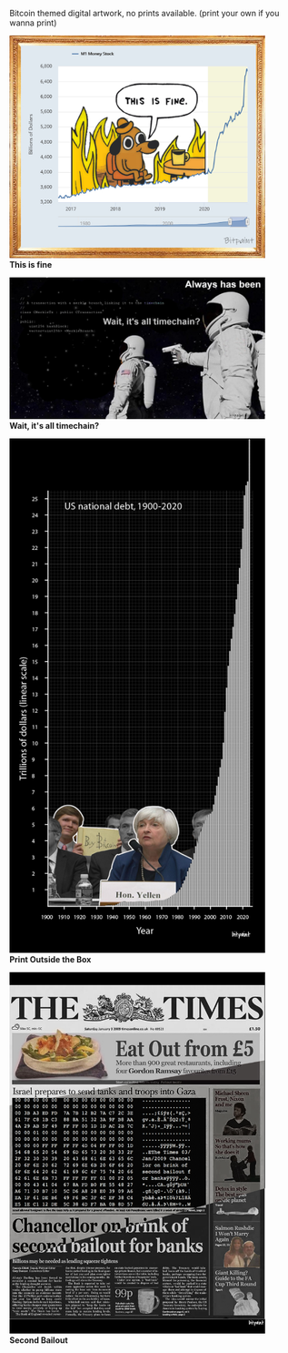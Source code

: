 Bitcoin themed digital artwork, no prints available. (print your own if you wanna print)



<img src="https://raw.githubusercontent.com/bitpaint/Digital-art/master/img/This%20is%20fine.jpg" width="450" height="auto"> <br>  <b>This is fine<b> 
  
  
<img src="https://raw.githubusercontent.com/bitpaint/Digital-art/master/img/Timechain.jpg" width="450" height="auto"> <br>  <b>Wait, it's all timechain?<b> 
  


<img src="https://raw.githubusercontent.com/bitpaint/Digital-art/master/img/Print%20Outside%20the%20Box.png" width="450" height="auto">  <br> <b>Print Outside the Box<b>



<img src="https://raw.githubusercontent.com/bitpaint/Digital-art/master/img/Second%20bailout%20.png" width="450" height="auto"> <br> <b>Second Bailout<b> 
  
  